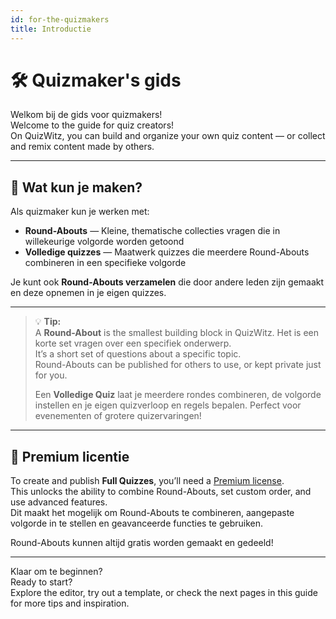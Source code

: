 ```yaml
---
id: for-the-quizmakers
title: Introductie
---
```


# 🛠️ Quizmaker's gids

Welkom bij de gids voor quizmakers!\
Welcome to the guide for quiz creators!\
On QuizWitz, you can build and organize your own quiz content — or collect and remix content made by others.

---

## 🧩 Wat kun je maken?

Als quizmaker kun je werken met:

- **Round-Abouts** — Kleine, thematische collecties vragen die in willekeurige volgorde worden getoond
- **Volledige quizzes** — Maatwerk quizzes die meerdere Round-Abouts combineren in een specifieke volgorde

Je kunt ook **Round-Abouts verzamelen** die door andere leden zijn gemaakt en deze opnemen in je eigen quizzes.

---

> 💡 **Tip:**\
> A **Round-About** is the smallest building block in QuizWitz. Het is een korte set vragen over een specifiek onderwerp.\
> It’s a short set of questions about a specific topic.\
> Round-Abouts can be published for others to use, or kept private just for you.
>
> Een **Volledige Quiz** laat je meerdere rondes combineren, de volgorde instellen en je eigen quizverloop en regels bepalen. Perfect voor evenementen of grotere quizervaringen!

---

## 💎 Premium licentie

To create and publish **Full Quizzes**, you’ll need a [Premium license](https://www.quizwitz.com/pricing).\
This unlocks the ability to combine Round-Abouts, set custom order, and use advanced features.\
Dit maakt het mogelijk om Round-Abouts te combineren, aangepaste volgorde in te stellen en geavanceerde functies te gebruiken.

Round-Abouts kunnen altijd gratis worden gemaakt en gedeeld!

---

Klaar om te beginnen?\
Ready to start?\
Explore the editor, try out a template, or check the next pages in this guide for more tips and inspiration.
